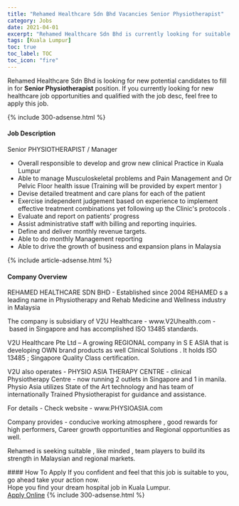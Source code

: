 ```yaml
---
title: "Rehamed Healthcare Sdn Bhd Vacancies Senior Physiotherapist" 
category: Jobs 
date: 2021-04-01 
excerpt: "Rehamed Healthcare Sdn Bhd is currently looking for suitable person to fill in the Senior Physiotherapist which positioned at Kuala Lumpur" 
tags: [Kuala Lumpur] 
toc: true 
toc_label: TOC 
toc_icon: "fire" 
--- 
```


<p>Rehamed Healthcare Sdn Bhd is looking for new potential candidates to fill in for <b>Senior Physiotherapist</b> position. If you currently looking for new healthcare job opportunities and qualified with the job desc, feel free to apply this job.
</p>{% include 300-adsense.html %} 
<div><div><h4>Job Description</h4></div><div><div><span><div><p>Senior PHYSIOTHERAPIST / Manager</p><ul><li>Overall responsible to develop and grow new clinical Practice in Kuala Lumpur</li><li>Able to manage Musculoskeletal problems and Pain Management and Or Pelvic Floor health issue (Training will be provided by expert mentor )</li><li>Devise detailed treatment and care plans for each of the patient</li><li>Exercise independent judgement based on experience to implement effective treatment combinations yet following up the Clinic's protocols .</li><li>Evaluate and report on patients&#8217; progress</li><li>Assist administrative staff with billing and reporting inquiries.</li><li>Define and deliver monthly revenue targets.</li><li>Able to do monthly Management reporting</li><li>Able to drive the growth of business and expansion plans in Malaysia</li></ul></div></span></div></div></div> 
{% include article-adsense.html %} 
<div><div><h4>Company Overview</h4></div><div><div><span><div><p>REHAMED HEALTHCARE SDN BHD&#160;-&#160;Established since 2004&#160;REHAMED s a leading name in Physiotherapy and Rehab Medicine&#160;and&#160;Wellness industry in Malaysia</p><p>The company is subsidiary of&#160;V2U Healthcare - www.V2Uhealth.com -&#160;based in Singapore and&#160;has accomplished ISO 13485 standards.</p><p>V2U Healthcare&#160;Pte Ltd &#8211; A&#160;growing REGIONAL company in S E ASIA&#160;that&#160;is developing OWN brand products as well&#160;Clinical Solutions . It holds ISO 13485 ; Singapore Quality Class certification.</p><p>V2U also operates - PHYSIO ASIA THERAPY CENTRE - clinical Physiotherapy Centre - now running 2 outlets in Singapore and 1 in manila. Physio Asia  utilizes State of the Art technology and has team of internationally  Trained Physiotherapist for guidance and  assistance. </p><p>For  details -  Check website - www.PHYSIOASIA.com  </p><p>Company provides&#160;- conducive working atmosphere ,&#160;good rewards for high performers, Career&#160;growth opportunities and&#160;Regional&#160;opportunities as well.</p><p>Rehamed is&#160;seeking suitable , like minded , team players to&#160;build its strength&#160;in Malaysian and regional markets.&#160;</p></div></span></div></div></div> 
#### How To Apply 
If you confident and feel that this job is suitable to you, go ahead take your action now. <br/> 
Hope you find your dream hospital job in Kuala Lumpur. <br/> 
<a href="https://www.jobstreet.com.my/en/job/senior-physiotherapist-4523313?jobId=jobstreet-my-job-4523313" class="btn btn--warning" target="_blank" rel="nofollow noopenner">Apply Online</a> 
{% include 300-adsense.html %} 